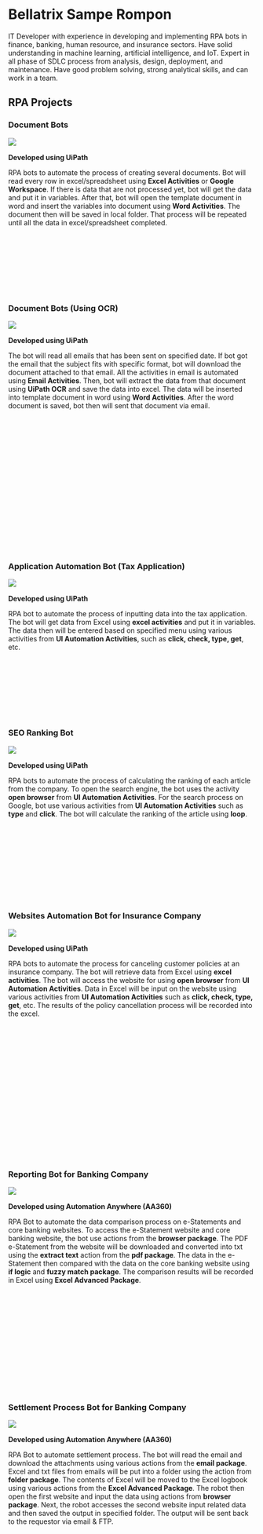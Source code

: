 # Bellatrix Sampe Rompon

IT Developer with experience in developing and implementing RPA bots in finance, banking, human resource, and insurance sectors. Have solid understanding in machine learning, artificial intelligence, and IoT. Expert in all phase of SDLC process from analysis, design, deployment, and maintenance. Have good problem solving, strong analytical skills, and can work in a team.

## RPA Projects


### Document Bots


<img align="left" src="/assets/img/Picture1.png">

<br/>

**Developed using UiPath**

RPA bots to automate the process of creating several documents. Bot will read every row in excel/spreadsheet using **Excel Activities** or **Google Workspace**. If there is data that are not processed yet, bot will get the data and put it in variables. After that, bot will open the template document in word and insert the variables into document using **Word Activities**. The document then will be saved in local folder. That process will be repeated until all the data in excel/spreadsheet completed. 

<br/>
<br/>
<br/>
<br/>
<br/>
<br/>
<br/>

### Document Bots (Using OCR)


<img align="left" src="/assets/img/Picture2.png">

<br/>

**Developed using UiPath** 

The bot will read all emails that has been sent on specified date. If bot got the email that the subject fits with specific format, bot will download the document attached to that email. All the activities in email is automated using **Email Activities**. Then, bot will extract the data from that document using **UiPath OCR** and save the data into excel. The data will be inserted into template document in word using **Word Activities**. After the word document is saved, bot then will sent that document via email.

<br/>
<br/>
<br/>
<br/>
<br/>
<br/>
<br/>
<br/>
<br/>
<br/>
<br/>
<br/>
<br/>
<br/>
<br/>
<br/>



### Application Automation Bot (Tax Application)

<img align="left" src="/assets/img/Picture3.png">

<br/>

**Developed using UiPath** 

RPA bot to automate the process of inputting data into the tax application. The bot will get data from Excel using **excel activities** and put it in variables. The data then will be entered based on specified menu using various activities from **UI Automation Activities**, such as **click, check, type, get**, etc.

<br/>
<br/>
<br/>
<br/>
<br/>
<br/>
<br/>

### SEO Ranking Bot

<img align="left" src="/assets/img/Picture4.png">

<br/>

**Developed using UiPath** 

RPA bots to automate the process of calculating the ranking of each article from the company. To open the search engine, the bot uses the activity **open browser** from **UI Automation Activities**. For the search process on Google, bot use various activities from **UI Automation Activities** such as **type** and **click**. The bot will calculate the ranking of the article using **loop**.

<br/>
<br/>
<br/>
<br/>
<br/>
<br/>
<br/>
<br/>
<br/>


### Websites Automation Bot for Insurance Company

<img align="left" src="/assets/img/Picture5.png">

<br/>

**Developed using UiPath** 

RPA bots to automate the process for canceling customer policies at an insurance company. The bot will retrieve data from Excel using **excel activities**. The bot will access the website for using **open browser** from **UI Automation Activities**. Data in Excel will be input on the website using various activities from **UI Automation Activities** such as **click, check, type, get**, etc. The results of the policy cancellation process will be recorded into the excel.

<br/>
<br/>
<br/>
<br/>
<br/>
<br/>
<br/>
<br/>
<br/>
<br/>
<br/>
<br/>
<br/>
<br/>
<br/>
<br/>





### Reporting Bot for Banking Company

<img align="left" src="/assets/img/Picture6.png">

<br/>

**Developed using Automation Anywhere (AA360)**

RPA Bot to automate the data comparison process on e-Statements and core banking websites. To access the e-Statement website and core banking website, the bot use actions from the **browser package**. The PDF e-Statement from the website will be downloaded and converted into txt using the **extract text** action from the **pdf package**. The data in the e-Statement then compared with the data on the core banking website using **if logic** and **fuzzy match package**. The comparison results will be recorded in Excel using **Excel Advanced Package**.

<br/>
<br/>
<br/>
<br/>
<br/>
<br/>
<br/>
<br/>
<br/>
<br/>
<br/>
<br/>

### Settlement Process Bot for Banking Company

<img align="left" src="/assets/img/Picture7.png">

<br/>

**Developed using Automation Anywhere (AA360)**

RPA Bot to automate settlement process. The bot will read the email and download the attachments using various actions from the **email package**. Excel and txt files from emails will be put into a folder using the action from **folder package**. The contents of Excel will be moved to the Excel logbook using various actions from the **Excel Advanced Package**. The robot then open the first website and input the data using actions from **browser package**. Next, the robot accesses the second website input related data and then saved the output in specified folder. The output will be sent back to the requestor via email & FTP.
